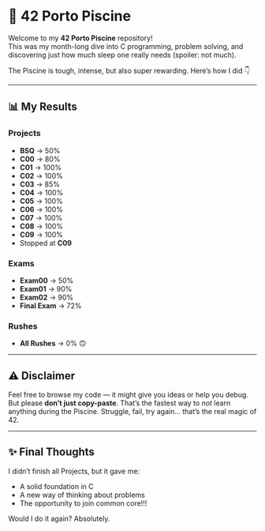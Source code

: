 # 🐚 42 Porto Piscine  

Welcome to my **42 Porto Piscine** repository!  
This was my month-long dive into C programming, problem solving, and discovering just how much sleep one really needs (spoiler: not much).  

The Piscine is tough, intense, but also super rewarding. Here’s how I did 👇  

---

## 📊 My Results  

### Projects
- **BSQ** → 50%  
- **C00** → 80%  
- **C01** → 100%  
- **C02** → 100%  
- **C03** → 85%  
- **C04** → 100%  
- **C05** → 100%  
- **C06** → 100%  
- **C07** → 100%  
- **C08** → 100%  
- **C09** → 100%  
- Stopped at **C09** 

### Exams
- **Exam00** → 50%  
- **Exam01** → 90%  
- **Exam02** → 90%  
- **Final Exam** → 72%  

### Rushes
- **All Rushes** → 0% 🙃

---

## ⚠️ Disclaimer  

Feel free to browse my code — it might give you ideas or help you debug.  
But please **don’t just copy-paste**. That’s the fastest way to *not* learn anything during the Piscine. Struggle, fail, try again… that’s the real magic of 42.  

---

## ✨ Final Thoughts  

I didn’t finish all Projects, but it gave me:  
- A solid foundation in C  
- A new way of thinking about problems
- The opportunity to join common core!!!

Would I do it again? Absolutely.
